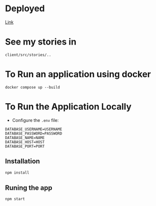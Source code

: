 # Deployed

 [Link](https://react-app-2-dep-1.onrender.com/)


# See my stories in

```plaintext
client/src/stories/..
```

# To Run an application using docker


```plaintext
docker compose up --build
```

# To Run the Application Locally

- Configure the `.env` file:
  
```plaintext
DATABASE_USERNAME=USERNAME
DATABASE_PASSWORD=PASSWORD
DATABASE_NAME=NAME
DATABASE_HOST=HOST
DATABASE_PORT=PORT
```

## Installation


```bash
npm install
```

## Runing the app

```bash
npm start
```




